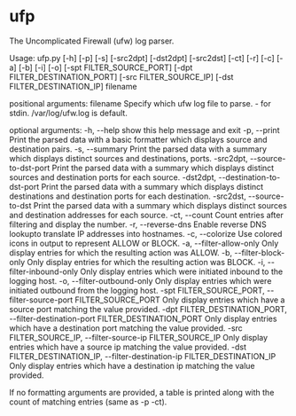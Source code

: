ufp
===

The Uncomplicated Firewall (ufw) log parser.

Usage: ufp.py [-h] [-p] [-s] [-src2dpt] [-dst2dpt] [-src2dst] [-ct] [-r] [-c]
              [-a] [-b] [-i] [-o] [-spt FILTER_SOURCE_PORT]
              [-dpt FILTER_DESTINATION_PORT] [-src FILTER_SOURCE_IP]
              [-dst FILTER_DESTINATION_IP]
              filename

positional arguments:
  filename              Specify which ufw log file to parse. - for stdin.
                        /var/log/ufw.log is default.

optional arguments:
  -h, --help            show this help message and exit
  -p, --print           Print the parsed data with a basic formatter which
                        displays source and destination pairs.
  -s, --summary         Print the parsed data with a summary which displays
                        distinct sources and destinations, ports.
  -src2dpt, --source-to-dst-port
                        Print the parsed data with a summary which displays
                        distinct sources and destination ports for each
                        source.
  -dst2dpt, --destination-to-dst-port
                        Print the parsed data with a summary which displays
                        distinct destinations and destination ports for each
                        destination.
  -src2dst, --source-to-dst
                        Print the parsed data with a summary which displays
                        distinct sources and destination addresses for each
                        source.
  -ct, --count          Count entries after filtering and display the number.
  -r, --reverse-dns     Enable reverse DNS lookupto translate IP addresses
                        into hostnames.
  -c, --colorize        Use colored icons in output to represent ALLOW or
                        BLOCK.
  -a, --filter-allow-only
                        Only display entries for which the resulting action
                        was ALLOW.
  -b, --filter-block-only
                        Only display entries for which the resulting action
                        was BLOCK.
  -i, --filter-inbound-only
                        Only display entries which were initiated inbound to
                        the logging host.
  -o, --filter-outbound-only
                        Only display entries which were initiated outbound
                        from the logging host.
  -spt FILTER_SOURCE_PORT, --filter-source-port FILTER_SOURCE_PORT
                        Only display entries which have a source port matching
                        the value provided.
  -dpt FILTER_DESTINATION_PORT, --filter-destination-port FILTER_DESTINATION_PORT
                        Only display entries which have a destination port
                        matching the value provided.
  -src FILTER_SOURCE_IP, --filter-source-ip FILTER_SOURCE_IP
                        Only display entries which have a source ip matching
                        the value provided.
  -dst FILTER_DESTINATION_IP, --filter-destination-ip FILTER_DESTINATION_IP
                        Only display entries which have a destination ip
                        matching the value provided.
                        
If no formatting arguments are provided, a table is printed along with
the count of matching entries (same as -p -ct).
